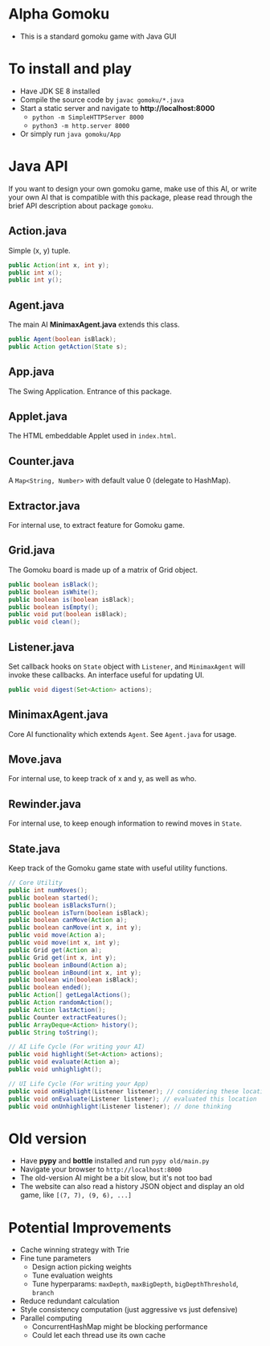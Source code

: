 # Alpha Gomoku

- This is a standard gomoku game with Java GUI

# To install and play

- Have JDK SE 8 installed
- Compile the source code by `javac gomoku/*.java`
- Start a static server and navigate to **http://localhost:8000**
  + `python -m SimpleHTTPServer 8000`
  + `python3 -m http.server 8000`
- Or simply run `java gomoku/App`

# Java API

If you want to design your own gomoku game, make use of this AI, or
write your own AI that is compatible with this package, please read through
the brief API description about package `gomoku`.

## Action.java

Simple (x, y) tuple.

```java
public Action(int x, int y);
public int x();
public int y();
```

## Agent.java

The main AI **MinimaxAgent.java** extends this class.

```java
public Agent(boolean isBlack);
public Action getAction(State s);
```

## App.java

The Swing Application. Entrance of this package.

## Applet.java

The HTML embeddable Applet used in `index.html`.

## Counter.java

A `Map<String, Number>` with default value 0 (delegate to HashMap).

## Extractor.java

For internal use, to extract feature for Gomoku game.

## Grid.java

The Gomoku board is made up of a matrix of Grid object.

```java
public boolean isBlack();
public boolean isWhite();
public boolean is(boolean isBlack);
public boolean isEmpty();
public void put(boolean isBlack);
public void clean();
```

## Listener.java

Set callback hooks on `State` object with `Listener`, and `MinimaxAgent` will
invoke these callbacks. An interface useful for updating UI. 

```java
public void digest(Set<Action> actions);
```

## MinimaxAgent.java

Core AI functionality which extends `Agent`. See `Agent.java` for usage.

## Move.java

For internal use, to keep track of x and y, as well as who.

## Rewinder.java

For internal use, to keep enough information to rewind moves in `State`.

## State.java

Keep track of the Gomoku game state with useful utility functions.

```java
// Core Utility
public int numMoves();
public boolean started();
public boolean isBlacksTurn();
public boolean isTurn(boolean isBlack);
public boolean canMove(Action a);
public boolean canMove(int x, int y);
public void move(Action a);
public void move(int x, int y);
public Grid get(Action a);
public Grid get(int x, int y);
public boolean inBound(Action a);
public boolean inBound(int x, int y);
public boolean win(boolean isBlack);
public boolean ended();
public Action[] getLegalActions();
public Action randomAction();
public Action lastAction();
public Counter extractFeatures();
public ArrayDeque<Action> history();
public String toString();

// AI Life Cycle (For writing your AI)
public void highlight(Set<Action> actions);
public void evaluate(Action a);
public void unhighlight();

// UI Life Cycle (For writing your App)
public void onHighlight(Listener listener); // considering these locations
public void onEvaluate(Listener listener); // evaluated this location
public void onUnhighlight(Listener listener); // done thinking
```

# Old version

- Have **pypy** and **bottle** installed and run `pypy old/main.py`
- Navigate your browser to `http://localhost:8000`
- The old-version AI might be a bit slow, but it's not too bad
- The website can also read a history JSON object and display an old game, like `[(7, 7), (9, 6), ...]`

# Potential Improvements

- Cache winning strategy with Trie
- Fine tune parameters
  + Design action picking weights
  + Tune evaluation weights
  + Tune hyperparams: `maxDepth`, `maxBigDepth`, `bigDepthThreshold`, `branch`
- Reduce redundant calculation
- Style consistency computation (just aggressive vs just defensive)
- Parallel computing
  + ConcurrentHashMap might be blocking performance
  + Could let each thread use its own cache

